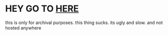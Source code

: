 # HEY GO TO [HERE](https://github.com/authenyoo/authens-site-v2)
this is only for archival purposes. this thing sucks. its ugly and slow. and not hosted anywhere
